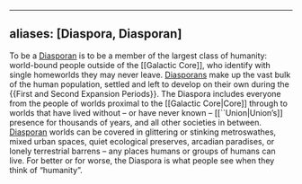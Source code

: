 
---
aliases: [Diaspora, Diasporan]
---
To be a <u>Diasporan</u> is to be a member of the largest class of humanity: world-bound people outside of the [[Galactic Core]], who identify with single homeworlds they may never leave. <u>Diasporans</u> make up the vast bulk of the human population, settled and left to develop on their own during the {{First and Second Expansion Periods}}. The Diaspora includes everyone from the people of worlds proximal to the [[Galactic Core|Core]] through to worlds that have lived without – or have never known – [[``Union|Union’s]] presence for thousands of years, and all other societies in between. <u>Diasporan</u> worlds can be covered in glittering or stinking metroswathes, mixed urban spaces, quiet ecological preserves, arcadian paradises, or lonely terrestrial barrens – any places humans or groups of humans can live. For better or for worse, the Diaspora is what people see when they think of “humanity”.